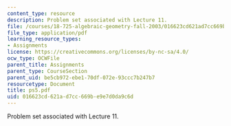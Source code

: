 ```yaml
---
content_type: resource
description: Problem set associated with Lecture 11.
file: /courses/18-725-algebraic-geometry-fall-2003/016623cd621ad7cc669be9e7d0da9c6d_ps5.pdf
file_type: application/pdf
learning_resource_types:
- Assignments
license: https://creativecommons.org/licenses/by-nc-sa/4.0/
ocw_type: OCWFile
parent_title: Assignments
parent_type: CourseSection
parent_uid: be5cb972-ebe1-70df-072e-93ccc7b247b7
resourcetype: Document
title: ps5.pdf
uid: 016623cd-621a-d7cc-669b-e9e7d0da9c6d
---
```

Problem set associated with Lecture 11.